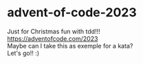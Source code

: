 # advent-of-code-2023
Just for Christmas fun with tdd!!!  
https://adventofcode.com/2023  
Maybe can I take this as exemple for a kata?  
Let's go!! :)
